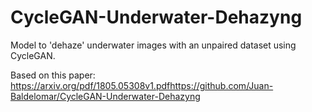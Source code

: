 # CycleGAN-Underwater-Dehazyng
Model to 'dehaze' underwater images with an unpaired dataset using CycleGAN.

Based on this paper: https://arxiv.org/pdf/1805.05308v1.pdfhttps://github.com/Juan-Baldelomar/CycleGAN-Underwater-Dehazyng
